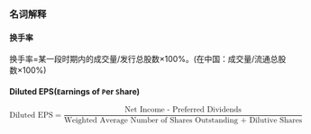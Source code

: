 
### 名词解释

#### 换手率
换手率=某一段时期内的成交量/发行总股数×100%。(在中国：成交量/流通总股数×100%)


#### Diluted EPS(`E`arnings of `P`er `S`hare)

<math xmlns="http://www.w3.org/1998/Math/MathML" display="block"><semantics><mrow><mtext>Diluted&nbsp;EPS</mtext><mo>=</mo><mfrac><mtext>Net&nbsp;Income&nbsp;-&nbsp;Preferred&nbsp;Dividends</mtext><mtext>Weighted&nbsp;Average&nbsp;Number&nbsp;of&nbsp;Shares&nbsp;Outstanding&nbsp;+&nbsp;Dilutive&nbsp;Shares</mtext></mfrac></mrow><annotation encoding="application/x-tex">\text{Diluted EPS} = \frac{\text{Net Income - Preferred Dividends}}{\text{Weighted Average Number of Shares Outstanding + Dilutive Shares}}
</annotation></semantics></math>
